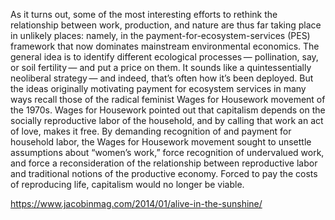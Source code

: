 As it turns out, some of the most interesting efforts to rethink the relationship between work, production, and nature are thus far taking place in unlikely places: namely, in the payment-for-ecosystem-services (PES) framework that now dominates mainstream environmental economics. The general idea is to identify different ecological processes — pollination, say, or soil fertility — and put a price on them. It sounds like a quintessentially neoliberal strategy — and indeed, that’s often how it’s been deployed. But the ideas originally motivating payment for ecosystem services in many ways recall those of the radical feminist Wages for Housework movement of the 1970s. Wages for Housework pointed out that capitalism depends on the socially reproductive labor of the household, and by calling that work an act of love, makes it free. By demanding recognition of and payment for household labor, the Wages for Housework movement sought to unsettle assumptions about “women’s work,” force recognition of undervalued work, and force a reconsideration of the relationship between reproductive labor and traditional notions of the productive economy. Forced to pay the costs of reproducing life, capitalism would no longer be viable.

https://www.jacobinmag.com/2014/01/alive-in-the-sunshine/